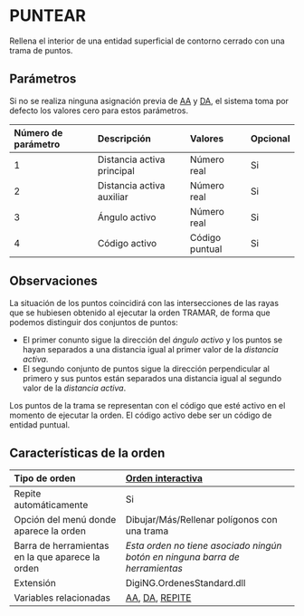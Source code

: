 # PUNTEAR

Rellena el interior de una entidad superficial de contorno cerrado con una trama de puntos.

## Parámetros

Si no se realiza ninguna asignación previa de [AA](https://github.com/digi21/docs/tree/7fc627c885c16fb88afc7cc05a6df2a2f4a54563/digi3d-net/referencia/digi3d.net/ventana-de-dibujo/ordenes/p/AA.html) y [DA](https://github.com/digi21/docs/tree/7fc627c885c16fb88afc7cc05a6df2a2f4a54563/digi3d-net/referencia/digi3d.net/ventana-de-dibujo/ordenes/p/DA.html), el sistema toma por defecto los valores cero para estos parámetros.

| Número de parámetro | Descripción | Valores | Opcional |
| :--- | :--- | :--- | :--- |
| 1 | Distancia activa principal | Número real | Si |
| 2 | Distancia activa auxiliar | Número real | Si |
| 3 | Ángulo activo | Número real | Si |
| 4 | Código activo | Código puntual | Si |

## Observaciones

La situación de los puntos coincidirá con las intersecciones de las rayas que se hubiesen obtenido al ejecutar la orden TRAMAR, de forma que podemos distinguir dos conjuntos de puntos:

* El primer conunto sigue la dirección del _ángulo activo_ y los puntos se hayan separados a una distancia igual al primer valor de la _distancia activa_.
* El segundo conjunto de puntos sigue la dirección perpendicular al primero y sus puntos están separados una distancia igual al segundo valor de la _distancia activa_.

Los puntos de la trama se representan con el código que esté activo en el momento de ejecutar la orden. El código activo debe ser un código de entidad puntual.

## Características de la orden

| Tipo de orden | [Orden interactiva](puntear.md) |
| :--- | :--- |
| Repite automáticamente | Si |
| Opción del menú donde aparece la orden | Dibujar/Más/Rellenar polígonos con una trama |
| Barra de herramientas en la que aparece la orden | _Esta orden no tiene asociado ningún botón en ninguna barra de herramientas_ |
| Extensión | DigiNG.OrdenesStandard.dll |
| Variables relacionadas | [AA](https://github.com/digi21/docs/tree/7fc627c885c16fb88afc7cc05a6df2a2f4a54563/digi3d-net/referencia/digi3d.net/ventana-de-dibujo/ordenes/p/AA.html), [DA](https://github.com/digi21/docs/tree/7fc627c885c16fb88afc7cc05a6df2a2f4a54563/digi3d-net/referencia/digi3d.net/ventana-de-dibujo/ordenes/p/DA.html), [REPITE](https://github.com/digi21/docs/tree/7fc627c885c16fb88afc7cc05a6df2a2f4a54563/digi3d-net/referencia/digi3d.net/ventana-de-dibujo/ordenes/p/REPITE.html) |

